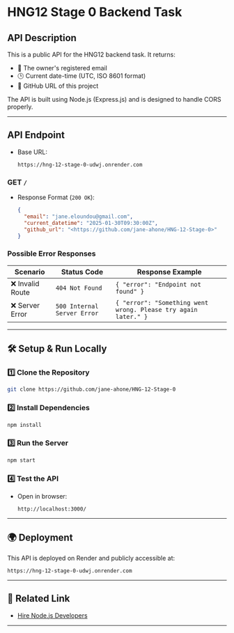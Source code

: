 # HNG12 Stage 0 Backend Task

## API Description

This is a public API for the HNG12 backend task. It returns:

- 📧 The owner's registered email
- 🕒 Current date-time (UTC, ISO 8601 format)
- 🔗 GitHub URL of this project

The API is built using Node.js (Express.js) and is designed to handle CORS properly.

---

## API Endpoint

- Base URL:
  ```
  https://hng-12-stage-0-udwj.onrender.com
  ```

### GET `/`

- Response Format (`200 OK`):
  ```json
  {
    "email": "jane.eloundou@gmail.com",
    "current_datetime": "2025-01-30T09:30:00Z",
    "github_url": "<https://github.com/jane-ahone/HNG-12-Stage-0>"
  }
  ```

### Possible Error Responses

| Scenario         | Status Code                 | Response Example                                               |
| ---------------- | --------------------------- | -------------------------------------------------------------- |
| ❌ Invalid Route | `404 Not Found`             | `{ "error": "Endpoint not found" }`                            |
| ❌ Server Error  | `500 Internal Server Error` | `{ "error": "Something went wrong. Please try again later." }` |

---

## 🛠 Setup & Run Locally

### 1️⃣ Clone the Repository

```bash
git clone https://github.com/jane-ahone/HNG-12-Stage-0
```

### 2️⃣ Install Dependencies

```bash
npm install
```

### 3️⃣ Run the Server

```bash
npm start
```

### 4️⃣ Test the API

- Open in browser:
  ```
  http://localhost:3000/
  ```

---

## 🌍 Deployment

This API is deployed on Render and publicly accessible at:

```
https://hng-12-stage-0-udwj.onrender.com
```

---

## 🔗 Related Link

- [Hire Node.js Developers](https://hng.tech/hire/nodejs-developers)

---
